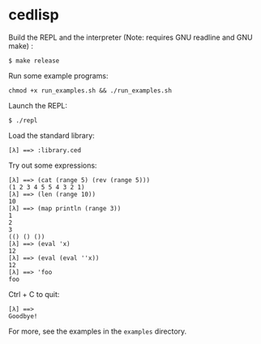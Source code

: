 # cedlisp

Build the REPL and the interpreter (Note: requires GNU readline and GNU make) :

`$ make release`

Run some example programs:

`chmod +x run_examples.sh && ./run_examples.sh`

Launch the REPL:

`$ ./repl`

Load the standard library:

`[λ] ==> :library.ced`

Try out some expressions:

```
[λ] ==> (cat (range 5) (rev (range 5)))
(1 2 3 4 5 5 4 3 2 1)
[λ] ==> (len (range 10))
10
[λ] ==> (map println (range 3))
1
2
3
(() () ())
[λ] ==> (eval 'x)
12
[λ] ==> (eval (eval ''x))
12
[λ] ==> 'foo
foo
```

Ctrl + C to quit:
```
[λ] ==>
Goodbye!
```


For more, see the examples in the `examples` directory.
